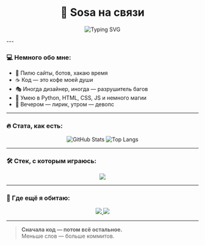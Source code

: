 <h1 align="center">🧠 Sosa на связи</h1>
<p align="center">
  <p align="center">
  <img src="https://readme-typing-svg.vercel.app?font=Fira+Code&size=24&duration=3000&pause=1000&color=F772D1&center=true&vCenter=true&multiline=true&width=500&lines=Пишу+ботов,+хакаю+время+🧠;Пью+код+как+кофе+☕;Ищу+баги,+ловлю+кайф+😎" alt="Typing SVG" />
</p>
---



### 💻 Немного обо мне:

- 🔧 Пилю сайты, ботов, хакаю время  
- ☕ Код — это кофе моей души  
- 🎭 Иногда дизайнер, иногда — разрушитель багов  
- 🧠 Умею в Python, HTML, CSS, JS и немного магии  
- 🎸 Вечером — лирик, утром — девопс

---

### 🔥 Стата, как есть:

<p align="center">
  <p align="center">
  <img src="https://github-readme-stats.vercel.app/api?username=sosa132&show_icons=true&theme=tokyonight" alt="GitHub Stats" />
  <img src="https://github-readme-stats.vercel.app/api/top-langs/?username=sosa132&layout=compact&theme=tokyonight&langs_count=8" alt="Top Langs" />
</p>

---

### 🛠️ Стек, с которым играюсь:

<p align="center">
  <img src="https://skillicons.dev/icons?i=html,css,js,ts,python,react,nodejs,express,figma,git,github,vscode,linux&theme=dark" />
</p>

---

### 📡 Где ещё я обитаю:

<p align="center">
  <a href="https://github.com/sosa132" target="_blank">
    <img src="https://img.shields.io/badge/GitHub-sosa132-333?style=for-the-badge&logo=github" />
  </a>
  <a href="https://sosa132.github.io/misueta/" target="_blank">
    <img src="https://img.shields.io/badge/Мой+сайт-Misueta-ff69b4?style=for-the-badge&logo=vercel" />
  </a>
</p>

---

> **Сначала код — потом всё остальное.**  
> Меньше слов — больше коммитов.
